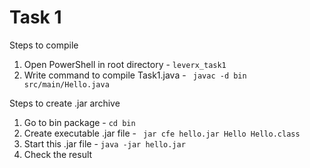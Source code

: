 # Task 1
Steps to compile 
1. Open PowerShell in root directory - `leverx_task1`
2. Write command to compile Task1.java  - ` javac -d bin src/main/Hello.java`

Steps to create .jar archive
1. Go to bin package - `cd bin`
2. Create executable .jar file  - ` jar cfe hello.jar Hello Hello.class`
3. Start this .jar file - `java -jar hello.jar`
4. Check the result
